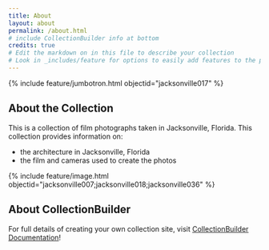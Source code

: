 ```yaml
---
title: About
layout: about
permalink: /about.html
# include CollectionBuilder info at bottom
credits: true
# Edit the markdown on in this file to describe your collection
# Look in _includes/feature for options to easily add features to the page
---
```


{% include feature/jumbotron.html objectid="jacksonville017" %}


## About the Collection

This is a collection of film photographs taken in Jacksonville, Florida. This collection provides information on:

- the architecture in Jacksonville, Florida
- the film and cameras used to create the photos

{% include feature/image.html objectid="jacksonville007;jacksonville018;jacksonville036" %}


## About CollectionBuilder

For full details of creating your own collection site, visit [CollectionBuilder Documentation](https://collectionbuilder.github.io/cb-docs/)!


